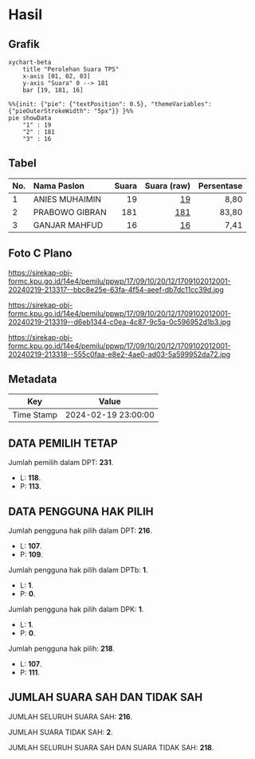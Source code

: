 # Hasil

## Grafik

```mermaid
xychart-beta
    title "Perolehan Suara TPS"
    x-axis [01, 02, 03]
    y-axis "Suara" 0 --> 181
    bar [19, 181, 16]
```

```mermaid
%%{init: {"pie": {"textPosition": 0.5}, "themeVariables": {"pieOuterStrokeWidth": "5px"}} }%%
pie showData
    "1" : 19
    "2" : 181
    "3" : 16
```

## Tabel

| No. | Nama Paslon    | Suara | Suara (raw) | Persentase |
|:--- |:-------------- | -----:| -----------:| ----------:|
| 1   | ANIES MUHAIMIN | 19    | [19][p-1]   | 8,80       |
| 2   | PRABOWO GIBRAN | 181   | [181][p-2]  | 83,80      |
| 3   | GANJAR MAHFUD  | 16    | [16][p-3]   | 7,41       |


[p-1]: https://github.com/gigit-pemilu/pemilu-2024-17-bengkulu/blob/main/pilpres/hitung-suara/sub/17-bengkulu/sub/09-bengkulu-tengah/sub/10-bang-haji/sub/2012-sungkai-berayun/sub/001-tps/sub/paslon-1.txt
[p-2]: https://github.com/gigit-pemilu/pemilu-2024-17-bengkulu/blob/main/pilpres/hitung-suara/sub/17-bengkulu/sub/09-bengkulu-tengah/sub/10-bang-haji/sub/2012-sungkai-berayun/sub/001-tps/sub/paslon-2.txt
[p-3]: https://github.com/gigit-pemilu/pemilu-2024-17-bengkulu/blob/main/pilpres/hitung-suara/sub/17-bengkulu/sub/09-bengkulu-tengah/sub/10-bang-haji/sub/2012-sungkai-berayun/sub/001-tps/sub/paslon-3.txt

## Foto C Plano

https://sirekap-obj-formc.kpu.go.id/14e4/pemilu/ppwp/17/09/10/20/12/1709102012001-20240219-213317--bbc8e25e-63fa-4f54-aeef-db7dc11cc39d.jpg

https://sirekap-obj-formc.kpu.go.id/14e4/pemilu/ppwp/17/09/10/20/12/1709102012001-20240219-213319--d6eb1344-c0ea-4c87-9c5a-0c596952d1b3.jpg

https://sirekap-obj-formc.kpu.go.id/14e4/pemilu/ppwp/17/09/10/20/12/1709102012001-20240219-213318--555c0faa-e8e2-4ae0-ad03-5a599952da72.jpg


## Metadata

| Key        | Value               |
| ---------- | ------------------- |
| Time Stamp | 2024-02-19 23:00:00 |


## DATA PEMILIH TETAP

Jumlah pemilih dalam DPT: **231**.
 * L: **118**.
 * P: **113**.

## DATA PENGGUNA HAK PILIH

Jumlah pengguna hak pilih dalam DPT: **216**.
 * L: **107**.
 * P: **109**.

Jumlah pengguna hak pilih dalam DPTb: **1**.
 * L: **1**.
 * P: **0**.

Jumlah pengguna hak pilih dalam DPK: **1**.
 * L: **1**.
 * P: **0**.

Jumlah pengguna hak pilih: **218**.
 * L: **107**.
 * P: **111**.

## JUMLAH SUARA SAH DAN TIDAK SAH

JUMLAH SELURUH SUARA SAH: **216**.

JUMLAH SUARA TIDAK SAH: **2**.

JUMLAH SELURUH SUARA SAH DAN SUARA TIDAK SAH: **218**.



